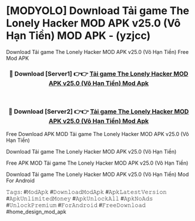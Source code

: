 # [MODYOLO] Download Tải game The Lonely Hacker MOD APK v25.0 (Vô Hạn Tiền) MOD APK - (yzjcc)
Download Tải game The Lonely Hacker MOD APK v25.0 (Vô Hạn Tiền) Free Mod APK

<div align="center">
<h3>🔴 Download [Server1] 👉👉 <a href="https://apk-comot.site?title=Tải_game_The_Lonely_Hacker_MOD_APK_v25.0_(Vô_Hạn_Tiền)">Tải game The Lonely Hacker MOD APK v25.0 (Vô Hạn Tiền) Mod Apk</a></h3><br>

<h3>🔴 Download [Server2] 👉👉 <a href="https://apk-comot.site?title=Tải_game_The_Lonely_Hacker_MOD_APK_v25.0_(Vô_Hạn_Tiền)">Tải game The Lonely Hacker MOD APK v25.0 (Vô Hạn Tiền) Mod Apk</a></h3>
</div>


Free Download APK MOD Tải game The Lonely Hacker MOD APK v25.0 (Vô Hạn Tiền)

Download Tải game The Lonely Hacker MOD APK v25.0 (Vô Hạn Tiền) 

Free APK MOD Tải game The Lonely Hacker MOD APK v25.0 (Vô Hạn Tiền) 

Download Tải game The Lonely Hacker MOD APK v25.0 (Vô Hạn Tiền) Mod For Android

𝚃𝚊𝚐𝚜: #𝙼𝚘𝚍𝙰𝚙𝚔 #𝙳𝚘𝚠𝚗𝚕𝚘𝚊𝚍𝙼𝚘𝚍𝙰𝚙𝚔 #𝙰𝚙𝚔𝙻𝚊𝚝𝚎𝚜𝚝𝚅𝚎𝚛𝚜𝚒𝚘𝚗 #𝙰𝚙𝚔𝚄𝚗𝚕𝚒𝚖𝚒𝚝𝚎𝚍𝙼𝚘𝚗𝚎𝚢 #𝙰𝚙𝚔𝚄𝚗𝚕𝚘𝚌𝚔𝙰𝚕𝚕 #𝙰𝚙𝚔𝙽𝚘𝙰𝚍𝚜 #𝚄𝚗𝚕𝚘𝚌𝚔𝙿𝚛𝚎𝚖𝚒𝚞𝚖 #𝙵𝚘𝚛𝙰𝚗𝚍𝚛𝚘𝚒𝚍 #𝙵𝚛𝚎𝚎𝙳𝚘𝚠𝚗𝚕𝚘𝚊𝚍 #home_design_mod_apk